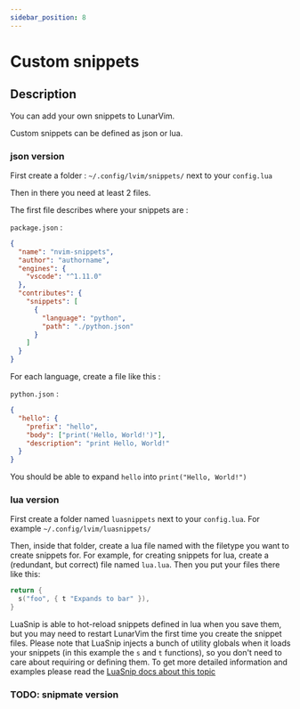 ```yaml
---
sidebar_position: 8
---
```


# Custom snippets

## Description

You can add your own snippets to LunarVim.

Custom snippets can be defined as json or lua.

### json version

First create a folder : `~/.config/lvim/snippets/` next to your `config.lua`

Then in there you need at least 2 files.

The first file describes where your snippets are :

`package.json` :

```json
{
  "name": "nvim-snippets",
  "author": "authorname",
  "engines": {
    "vscode": "^1.11.0"
  },
  "contributes": {
    "snippets": [
      {
        "language": "python",
        "path": "./python.json"
      }
    ]
  }
}
```

For each language, create a file like this :

`python.json` :

```json
{
  "hello": {
    "prefix": "hello",
    "body": ["print('Hello, World!')"],
    "description": "print Hello, World!"
  }
}
```

You should be able to expand `hello` into `print("Hello, World!")`

### lua version

First create a folder named `luasnippets` next to your `config.lua`. For example `~/.config/lvim/luasnippets/`

Then, inside that folder, create a lua file named with the filetype you want to create snippets for. For example, for creating snippets for lua, create a (redundant, but correct) file named `lua.lua`. Then you put your files there like this:

```lua
return {
  s("foo", { t "Expands to bar" }),
}
```

LuaSnip is able to hot-reload snippets defined in lua when you save them, but you may need to restart LunarVim the first time you create the snippet files.
Please note that LuaSnip injects a bunch of utility globals when it loads your snippets (in this example the `s` and `t` functions), so you don't need to care about requiring or defining them. To get more detailed information and examples please read the [LuaSnip docs about this topic](https://github.com/L3MON4D3/LuaSnip/blob/master/DOC.md#lua)

### TODO: snipmate version
